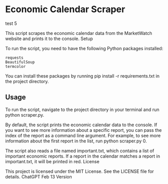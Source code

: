 # Economic Calendar Scraper

test 5

This script scrapes the economic calendar data from the MarketWatch website and prints it to the console.
Setup

To run the script, you need to have the following Python packages installed:

    requests
    BeautifulSoup
    termcolor

You can install these packages by running pip install -r requirements.txt in the project directory.
## Usage

To run the script, navigate to the project directory in your terminal and run python scraper.py.

By default, the script prints the economic calendar data to the console. If you want to see more information about a specific report, you can pass the index of the report as a command line argument. For example, to see more information about the first report in the list, run python scraper.py 0.

The script also reads a file named important.txt, which contains a list of important economic reports. If a report in the calendar matches a report in important.txt, it will be printed in red.
License

This project is licensed under the MIT License. See the LICENSE file for details.
ChatGPT Feb 13 Version
